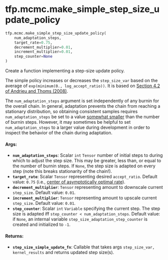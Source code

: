 <div itemscope itemtype="http://developers.google.com/ReferenceObject">
<meta itemprop="name" content="tfp.mcmc.make_simple_step_size_update_policy" />
<meta itemprop="path" content="Stable" />
</div>

# tfp.mcmc.make_simple_step_size_update_policy

``` python
tfp.mcmc.make_simple_step_size_update_policy(
    num_adaptation_steps,
    target_rate=0.75,
    decrement_multiplier=0.01,
    increment_multiplier=0.01,
    step_counter=None
)
```

Create a function implementing a step-size update policy.

The simple policy increases or decreases the `step_size_var` based on the
average of `exp(minimum(0., log_accept_ratio))`. It is based on
[Section 4.2 of Andrieu and Thoms (2008)](
http://www4.ncsu.edu/~rsmith/MA797V_S12/Andrieu08_AdaptiveMCMC_Tutorial.pdf).

The `num_adaptation_steps` argument is set independently of any burnin
for the overall chain. In general, adaptation prevents the chain from
reaching a stationary distribution, so obtaining consistent samples requires
`num_adaptation_steps` be set to a value [somewhat smaller](
http://andrewgelman.com/2017/12/15/burn-vs-warm-iterative-simulation-algorithms/#comment-627745)
than the number of burnin steps. However, it may sometimes be helpful to set
`num_adaptation_steps` to a larger value during development in order to
inspect the behavior of the chain during adaptation.

#### Args:

* <b>`num_adaptation_steps`</b>: Scalar `int` `Tensor` number of initial steps to
    during which to adjust the step size. This may be greater, less than, or
    equal to the number of burnin steps. If `None`, the step size is adapted
    on every step (note this breaks stationarity of the chain!).
* <b>`target_rate`</b>: Scalar `Tensor` representing desired `accept_ratio`.
    Default value: `0.75` (i.e., [center of asymptotically optimal
    rate](https://arxiv.org/abs/1411.6669)).
* <b>`decrement_multiplier`</b>: `Tensor` representing amount to downscale current
    `step_size`.
    Default value: `0.01`.
* <b>`increment_multiplier`</b>: `Tensor` representing amount to upscale current
    `step_size`.
    Default value: `0.01`.
* <b>`step_counter`</b>: Scalar `int` `Variable` specifying the current step. The step
    size is adapted iff `step_counter < num_adaptation_steps`.
    Default value: if `None`, an internal variable
      `step_size_adaptation_step_counter` is created and initialized to `-1`.


#### Returns:

* <b>`step_size_simple_update_fn`</b>: Callable that takes args
    `step_size_var, kernel_results` and returns updated step size(s).